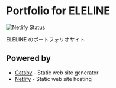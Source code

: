 # Portfolio for ELELINE 

[![Netlify Status](https://api.netlify.com/api/v1/badges/3c2e3f17-7f51-4993-8d3c-263166fb3443/deploy-status)](https://app.netlify.com/sites/mystifying-dijkstra-0ad4e8/deploys)

ELELINE のポートフォリオサイト 

## Powered by 

- [Gatsby](https://www.gatsbyjs.org/) - Static web site generator 
- [Netlify](https://www.netlify.com/) - Static web site hosting 

